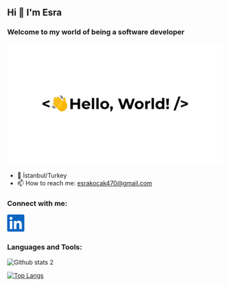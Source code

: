 ## Hi 👋 I'm Esra

### Welcome to my world of being a software developer

<img src="68747470733a2f2f726973686176616e616e642e6769746875622e696f2f7374617469632f696d616765732f6772656574696e67732e676966.gif" width="750px">

- 📍 İstanbul/Turkey
- 📫 How to reach me: esrakocak470@gmail.com

### Connect with me:

<a href="https://www.linkedin.com/in/esrakocakk/">
    <img src="linkedin.svg" width="40px"/>
</a>

### Languages and Tools:




 ![Github stats 2](https://github-readme-stats.vercel.app/api?username=esrakocakk&show_icons=true&theme=white) 
 
[![Top Langs](https://github-readme-stats.vercel.app/api/top-langs/?username=esrakocakk&layout=compact)](https://github.com/esrakocakk/github-readme-stats)


